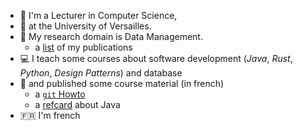 - :school: I'm a Lecturer in Computer Science,
- :crown: at the University of Versailles.
- :floppy_disk: My research domain is Data Management.
    - a [list](https://dblp.uni-trier.de/pid/l/StephaneLopes.html) of my publications
- :computer: I teach some courses about software development (*Java*, *Rust*, *Python*, *Design Patterns*) and database
- :book: and published some course material (in french)
    - a [`git` Howto](https://hal91190.github.io/howto-git/)
    - a [refcard](https://hal91190.github.io/refcard-java/) about Java
- :fr: I'm french

<!---
hal91190/hal91190 is a ✨ special ✨ repository because its `README.md` (this file) appears on your GitHub profile.
You can click the Preview link to take a look at your changes.
--->
